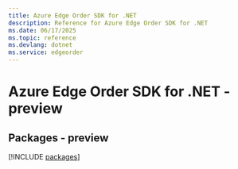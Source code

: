 ```yaml
---
title: Azure Edge Order SDK for .NET
description: Reference for Azure Edge Order SDK for .NET
ms.date: 06/17/2025
ms.topic: reference
ms.devlang: dotnet
ms.service: edgeorder
---
```

# Azure Edge Order SDK for .NET - preview
## Packages - preview
[!INCLUDE [packages](edge-order-index.md)]